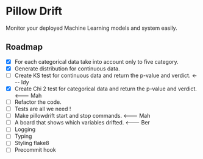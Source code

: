 # Pillow Drift
Monitor your deployed Machine Learning models and system easily.

## Roadmap
- [x] For each categorical data take into account only to five category.
- [x] Generate distribution for continuous data.
- [ ] Create KS test for continuous data and return the p-value and verdict. <--- Idy
- [x] Create Chi 2 test for categorical data and return the p-value and verdict. <--- Mah
- [ ] Refactor the code.
- [ ] Tests are all we need !
- [ ] Make pillowdrift start and stop commands. <--- Mah
- [ ] A board that shows which variables drifted. <--- Ber
- [ ] Logging
- [ ] Typing
- [ ] Styling flake8
- [ ] Precommit hook
